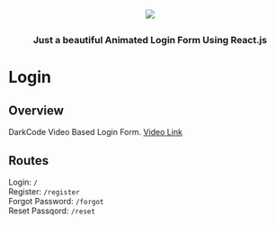 <h1 align="center">

![](.github/assets/logo.png)

</h1>

<h3 align="center">
Just a beautiful Animated Login Form Using React.js
</h3>

# Login

## Overview

DarkCode Video Based Login Form. [Video Link](https://www.youtube.com/watch?v=ZvU57lTnNgo)

## Routes

Login: `/` <br />
Register: `/register` <br />
Forgot Password: `/forgot` <br />
Reset Passqord: `/reset`

